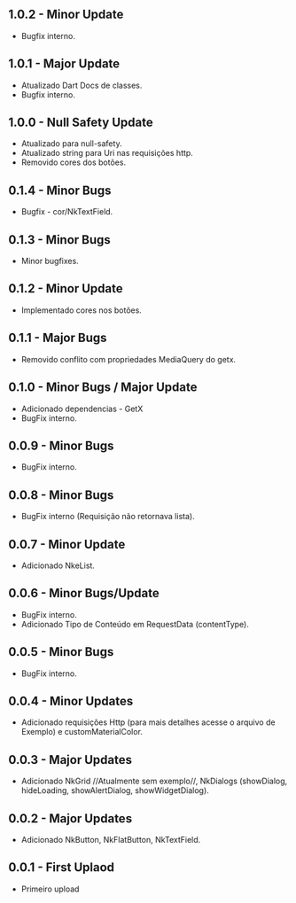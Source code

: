 ## 1.0.2 - Minor Update

* Bugfix interno.

## 1.0.1 - Major Update

* Atualizado Dart Docs de classes.
* Bugfix interno.

## 1.0.0 - Null Safety Update

* Atualizado para null-safety.
* Atualizado string para Uri nas requisições http.
* Removido cores dos botões.

## 0.1.4 - Minor Bugs

* Bugfix - cor/NkTextField.

## 0.1.3 - Minor Bugs

* Minor bugfixes.

## 0.1.2 - Minor Update

* Implementado cores nos botões.

## 0.1.1 - Major Bugs

* Removido conflito com propriedades MediaQuery do getx.

## 0.1.0 - Minor Bugs / Major Update

* Adicionado dependencias - GetX
* BugFix interno.

## 0.0.9 - Minor Bugs

* BugFix interno.

## 0.0.8 - Minor Bugs

* BugFix interno (Requisição não retornava lista).

## 0.0.7 - Minor Update

* Adicionado NkeList.

## 0.0.6 - Minor Bugs/Update

* BugFix interno.
* Adicionado Tipo de Conteúdo em RequestData (contentType).

## 0.0.5 - Minor Bugs

* BugFix interno.

## 0.0.4 - Minor Updates

* Adicionado requisições Http (para mais detalhes acesse o arquivo de Exemplo) e customMaterialColor.

## 0.0.3 - Major Updates 

* Adicionado NkGrid //Atualmente sem exemplo//, NkDialogs (showDialog, hideLoading, showAlertDialog, showWidgetDialog).

## 0.0.2 - Major Updates

* Adicionado NkButton, NkFlatButton, NkTextField.

## 0.0.1 - First Uplaod

* Primeiro upload
